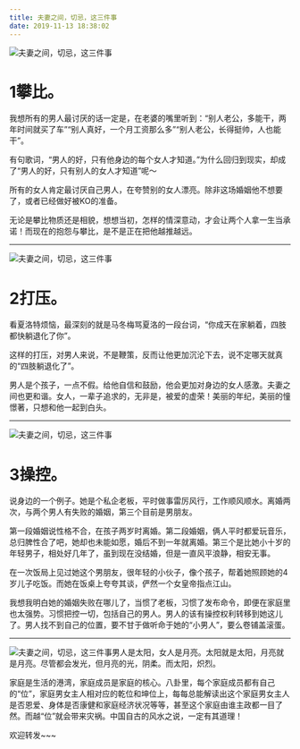 ```yaml
---
title: 夫妻之间，切忌，这三件事
date: 2019-11-13 18:38:02
---
```


 ![夫妻之间，切忌，这三件事](http://p1.pstatp.com/large/1f810002b49be355a649)

# 1攀比。

 我想所有的男人最讨厌的话一定是，在老婆的嘴里听到：“别人老公，多能干，两年时间就买了车”“别人真好，一个月工资那么多”“别人老公，长得挺帅，人也能干”。

 有句歌词，“男人的好，只有他身边的每个女人才知道。”为什么回归到现实，却成了“男人的好，只有别人的女人才知道”呢～

 所有的女人肯定最讨厌自己男人，在夸赞别的女人漂亮。除非这场婚姻他不想要了，或者已经做好被KO的准备。

 无论是攀比物质还是相貌，想想当初，怎样的情深意动，才会让两个人拿一生当承诺！而现在的抱怨与攀比，是不是正在把他越推越远。

--- 

 ![夫妻之间，切忌，这三件事](http://p1.pstatp.com/large/1f840005b477a0377d88)

# 2打压。

 看夏洛特烦恼，最深刻的就是马冬梅骂夏洛的一段台词，“你成天在家躺着，四肢都快躺退化了你”。

 这样的打压，对男人来说，不是鞭策，反而让他更加沉沦下去，说不定哪天就真的“四肢躺退化了”。

 男人是个孩子，一点不假。给他自信和鼓励，他会更加对身边的女人感激。夫妻之间也更和谐。女人，一辈子追求的，无非是，被爱的虚荣！美丽的年纪，美丽的憧憬著，只想和他一起到白头。

--- 

 ![夫妻之间，切忌，这三件事](http://p1.pstatp.com/large/1f860002b2ec657826ae)

# 3操控。

 说身边的一个例子。她是个私企老板，平时做事雷厉风行，工作顺风顺水。离婚两次，与两个男人有失败的婚姻，第三个目前是男朋友。

 第一段婚姻说性格不合，在孩子两岁时离婚。第二段婚姻，俩人平时都爱玩音乐，总归脾性合了吧，她却也未能如愿，婚后不到一年就离婚。第三个是比她小十岁的年轻男子，相处好几年了，虽到现在没结婚，但是一直风平浪静，相安无事。

 在一次饭局上见过她这个男朋友，很年轻的小伙子，像个孩子，帮着她照顾她的4岁儿子吃饭。而她在饭桌上夸夸其谈，俨然一个女皇帝指点江山。

 我想我明白她的婚姻失败在哪儿了，当惯了老板，习惯了发布命令，即便在家庭里也太强势。习惯把控一切，包括自己的男人。男人的该有操控权利转移到她这儿了。男人找不到自己的位置，要不甘于做听命于她的“小男人”，要么卷铺盖滚蛋。

--- 

 ![夫妻之间，切忌，这三件事](http://p1.pstatp.com/large/1f87000595a30c5947d9)男人是太阳，女人是月亮。太阳就是太阳，月亮就是月亮。尽管都会发光，但月亮的光，阴柔。而太阳，炽烈。

 家庭是生活的港湾，家庭成员是家庭的核心。八卦里，每个家庭成员都有自己的“位”，家庭男女主人相对应的乾位和坤位上，每每总能解读出这个家庭男女主人是否恩爱、身体是否康健和家庭经济状况等等，甚至这个家庭由谁主政都一目了然。而越“位”就会带来灾祸。中国自古的风水之说，一定有其道理！

 欢迎转发~~~
